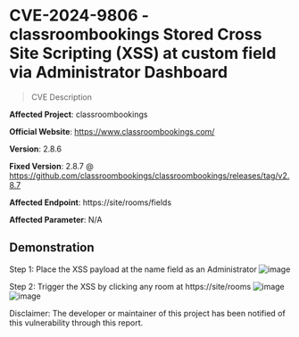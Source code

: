 # CVE-2024-9806 - classroombookings Stored Cross Site Scripting (XSS) at custom field via Administrator Dashboard

> CVE Description

**Affected Project**: classroombookings

**Official Website**:  https://www.classroombookings.com/

**Version**: 2.8.6

**Fixed Version**: 2.8.7 @ https://github.com/classroombookings/classroombookings/releases/tag/v2.8.7 

**Affected Endpoint**:  https://site/rooms/fields

**Affected Parameter**: N/A

## Demonstration

Step 1: Place the XSS payload at the name field as an Administrator
![image](https://github.com/user-attachments/assets/71a6b61b-e654-48f6-b35e-606620217c6e)

Step 2: Trigger the XSS by clicking any room at https://site/rooms
![image](https://github.com/user-attachments/assets/7cb74187-763d-4e48-a8d4-334b9b30f0f9)
![image](https://github.com/user-attachments/assets/15c9e874-5a64-4c58-b6d5-0baa0180ba5d)


Disclaimer: The developer or maintainer of this project has been notified of this vulnerability through this report.
